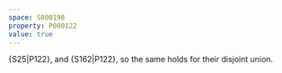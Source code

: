 ```yaml
---
space: S000198
property: P000122
value: true
---
```

{S25|P122}, and {S162|P122}, so the same holds for their disjoint union.
